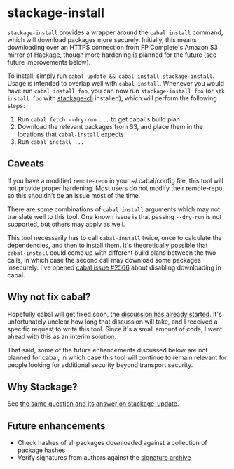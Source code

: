 # stackage-install

`stackage-install` provides a wrapper around the `cabal install` command, which
will download packages more securely. Initially, this means downloading over an
HTTPS connection from FP Complete's Amazon S3 mirror of Hackage, though more
hardening is planned for the future (see future improvements below).

To install, simply run `cabal update && cabal install stackage-install`. Usage
is intended to overlap well with `cabal install`. Whenever you would have run
`cabal install foo`, you can now run `stackage-install foo` (or `stk install
foo` with [stackage-cli](http://github.com/fpco/stackage-cli) installed), which
will perform the following steps:

1. Run `cabal fetch --dry-run ...` to get cabal's build plan
2. Download the relevant packages from S3, and place them in the locations that `cabal-install` expects
3. Run `cabal install ...`

## Caveats

If you have a modified `remote-repo` in your ~/.cabal/config file, this tool
will not provide proper hardening. Most users do not modify their remote-repo,
so this shouldn't be an issue most of the time.

There are some combinations of `cabal install` arguments which may not
translate well to this tool. One known issue is that passing `--dry-run` is not
supported, but others may apply as well.

This tool necessarily has to call `cabal-install` twice, once to calculate the
dependencies, and then to install them. It's theoretically possible that
`cabal-install` could come up with different build plans between the two calls,
in which case the second call may download some packages insecurely. I've
opened [cabal issue #2566](https://github.com/haskell/cabal/issues/2566) about
disabling downloading in cabal.

## Why not fix cabal?

Hopefully cabal will get fixed soon, the [discussion has already
started](https://mail.haskell.org/pipermail/cabal-devel/2015-April/010124.html).
It's unfortunately unclear how long that discussion will take, and I received a
specific request to write this tool. Since it's a small amount of code, I went
ahead with this as an interim solution.

That said, some of the future enhancements discussed below are not planned for
cabal, in which case this tool will continue to remain relevant for people
looking for additional security beyond transport security.

## Why Stackage?

See [the same question and its answer on stackage-update](https://github.com/fpco/stackage-update#why-stackage).

## Future enhancements

* Check hashes of all packages downloaded against a collection of package hashes
* Verify signatures from authors against the [signature archive](https://github.com/commercialhaskell/sig-archive)
